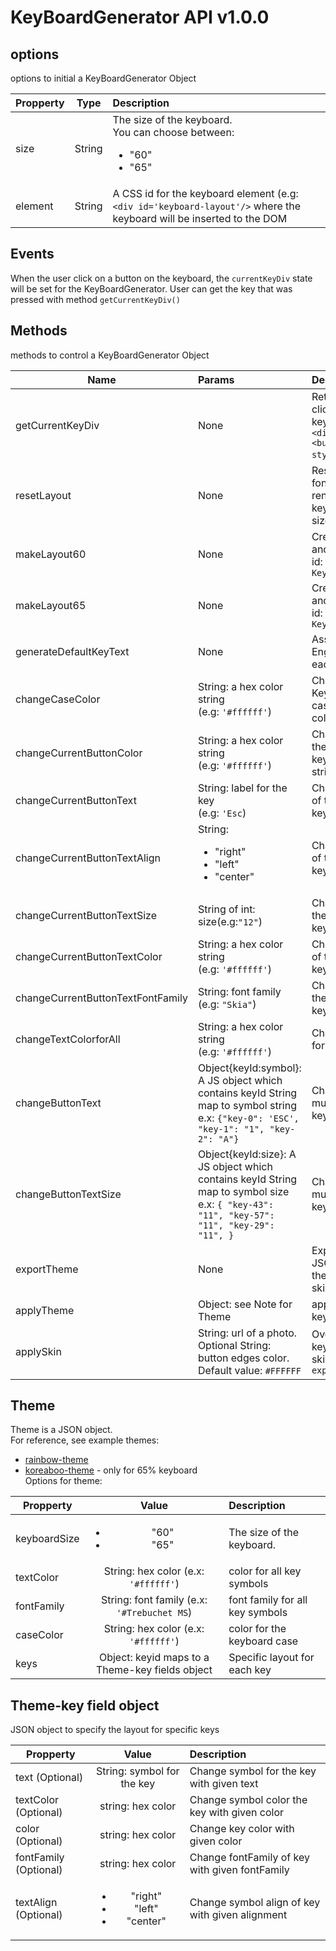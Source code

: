 # KeyBoardGenerator API v1.0.0

## options
options to initial a KeyBoardGenerator Object

Propperty    |    Type       | Description
-----------  |:-------------:| :-----------
size         | String        |  The size of the keyboard. <br>You can choose between: <ul><li>"60"</li><li>"65"</li></ul>
element      | String        | A CSS id for the keyboard element (e.g: `<div id='keyboard-layout'/>` where the keyboard will be inserted to the DOM 

## Events

When the user click on a button on the keyboard, the `currentKeyDiv` state will be set for the KeyBoardGenerator. User can get the key that was pressed with method `getCurrentKeyDiv()`

## Methods
methods to control a KeyBoardGenerator Object

Name         | Params          | Description
-----------  |:-------------| :-----------
getCurrentKeyDiv         | None        | Return the most recent clicked on key on the keyboard (ex return div:`<div id="key-1" style=""><button id="key-1" style=""></button></div>`)
resetLayout      | None        | Reset the caseColor, fontFamily, textColor and render the default keyboard with the same size
makeLayout60|None|Created a 60% keyboard and insert to the DOM with id: `KeyBoardGenerator.element `
makeLayout65|None|Created a 65% keyboard and insert to the DOM with id: `KeyBoardGenerator.element `
generateDefaultKeyText|None|Assign the standard English keyboard label for each key
changeCaseColor|String: a hex color string <br>(e.g: `'#ffffff'`)| Change the KeyBoardGenerator object case color with given hex color string
changeCurrentButtonColor|String: a hex color string <br>(e.g: `'#ffffff'`)|Change the key color of the most recent clicked key with given hex color string
changeCurrentButtonText|String: label for the key <br>(e.g: `'Esc`)|Change the label symbol of the most recent clicked key with given text
changeCurrentButtonTextAlign|String: <ul><li>"right"</li><li>"left"</li><li>"center"</li>|Change the symbol align of the most recent clicked key with given alignment
changeCurrentButtonTextSize|String of int: size(e.g:`"12"`)|Change the symbol size of the most recent clicked key with given alignment
changeCurrentButtonTextColor| String: a hex color string <br>(e.g: `'#ffffff'`)|Change the symbol color of the most recent clicked key with given alignment
changeCurrentButtonTextFontFamily| String: font family <br>(e.g: `"Skia"`)|Change the font family of the most recent clicked key with given alignment
changeTextColorforAll| String: a hex color string <br>(e.g: `'#ffffff'`)|Change the symbol color for all keys
changeButtonText|Object{keyId:symbol}: A JS object which contains keyId String map to symbol string <br> e.x: `{"key-0": 'ESC', "key-1": "1", "key-2": "A"}`| Change the symbol of multiple keys given it's keyId and symbol text
changeButtonTextSize|Object{keyId:size}: A JS object which contains keyId String map to symbol size <br> e.x: `{ "key-43": "11", "key-57": "11", "key-29": "11", }`| Change the symbol size of multiple keys given it's keyId and symbol size
exportTheme|None|Export the current layout in JSON format. Note: export theme does not include skin propperty
applyTheme|Object: see Note for Theme | apply a them to the keyboard
applySkin|String: url of a photo.<br> Optional String: button edges color. Default value: `#FFFFFF`| Overlay a photo on the keyboard's key. Note, the skin won't be export using `exportTheme()`

## Theme
Theme is a JSON object. <br>
For reference, see example themes: <br>
 - [rainbow-theme](rainbowTheme.md) <br>
 - [koreaboo-theme](koreabooTheme.md) - only for 65% keyboard <br>
Options for theme:

Propperty    |    Value       | Description
-----------  |:-------------:| :-----------
keyboardSize | <ul><li>"60"</li><li>"65"</li></ul>        |  The size of the keyboard. 
textColor| String: hex color (e.x: `'#ffffff'`)| color for all key symbols
fontFamily|String: font family (e.x: `'#Trebuchet MS`)| font family for all key symbols
caseColor|String: hex color (e.x: `'#ffffff'`)| color for the keyboard case
keys| Object: keyid maps to a Theme-key fields object| Specific layout for each key

## Theme-key field object
JSON object to specify the layout for specific keys

Propperty    |    Value       | Description
-----------  |:-------------:| :-----------
text (Optional)| String: symbol for the key      |  Change symbol for the key with given text
textColor (Optional)| string: hex color |  Change symbol color the key with given color
color (Optional)|string: hex color |  Change key color  with given color
fontFamily (Optional)|string: hex color |  Change fontFamily of key with given fontFamily
textAlign (Optional)|<ul><li>"right"</li><li>"left"</li><li>"center"</li>|Change symbol align of key with given alignment